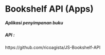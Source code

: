 # Bookshelf API (Apps)
<h5> Aplikasi penyimpanan buku </h5>

<h5> API : </h5>
https://github.com/ricoagista/JS-Bookshelf-API

